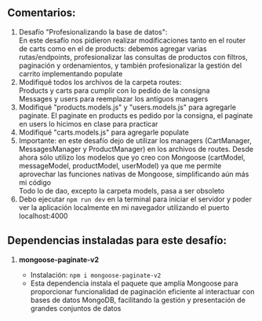 ## Comentarios:

1. Desafío "Profesionalizando la base de datos": <br>
   En este desafío nos pidieron realizar modificaciones tanto en el router de carts como en el de products: debemos agregar varias rutas/endpoints, profesionalizar las consultas de productos con filtros, paginación y ordenamientos, y también profesionalizar la gestión del carrito implementando populate
2. Modifiqué todos los archivos de la carpeta routes: <br>
   Products y carts para cumplir con lo pedido de la consigna <br>
   Messages y users para reemplazar los antiguos managers
3. Modifiqué "products.models.js" y "users.models.js" para agregarle paginate. El paginate en products es pedido por la consigna, el paginate en users lo hicimos en clase para practicar
4. Modifiqué "carts.models.js" para agregarle populate
5. Importante: en este desafío dejo de utilizar los managers (CartManager, MessagesManager y ProductManager) en los archivos de routes. Desde ahora sólo utilizo los modelos que yo creo con Mongoose (cartModel, messageModel, productModel, userModel) ya que me permite aprovechar las funciones nativas de Mongoose, simplificando aún más mi código <br>
   Todo lo de dao, excepto la carpeta models, pasa a ser obsoleto
6. Debo ejecutar `npm run dev` en la terminal para iniciar el servidor y poder ver la aplicación localmente en mi navegador utilizando el puerto localhost:4000


## Dependencias instaladas para este desafío:

1. **mongoose-paginate-v2**

   - Instalación: `npm i mongoose-paginate-v2`
   - Esta dependencia instala el paquete que amplía Mongoose para proporcionar funcionalidad de paginación eficiente al interactuar con bases de datos MongoDB, facilitando la gestión y presentación de grandes conjuntos de datos